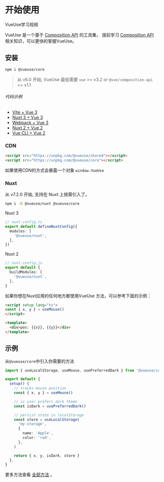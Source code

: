 
# 开始使用

<CourseLink href="https://vueschool.io/courses/vueuse-for-everyone?friend=vueuse">VueUse学习视频</CourseLink>

VueUse 是一个基于 [Composition API](https://v3.vuejs.org/guide/composition-api-introduction.html) 的工具集， 提前学习 [Composition API](https://v3.vuejs.org/guide/composition-api-introduction.html) 相关知识，可以更快的掌握VueUse。

## 安装


```bash
npm i @vueuse/core
```

> 从 v6.0 开始, VueUse 最低需要 `vue` >= v3.2 or `@vue/composition-api` >= v1.1

###### 代码示例

- [Vite + Vue 3](https://github.com/vueuse/vueuse-vite-starter)
- [Nuxt 3 + Vue 3](https://github.com/antfu/vitesse-nuxt3)
- [Webpack + Vue 3](https://github.com/vueuse/vueuse-vue3-example)
- [Nuxt 2 + Vue 2](https://github.com/antfu/vitesse-nuxt-bridge)
- [Vue CLI + Vue 2](https://github.com/vueuse/vueuse-vue2-example)

### CDN

```html
<script src="https://unpkg.com/@vueuse/shared"></script>
<script src="https://unpkg.com/@vueuse/core"></script>
```

如果使用CDN的方式会暴露一个对象 `window.VueUse`

### Nuxt

从 v7.2.0 开始, 支持在 Nuxt 上按需引入了。

```bash
npm i -D @vueuse/nuxt @vueuse/core
```

Nuxt 3
```ts
// nuxt.config.ts
export default defineNuxtConfig({
  modules: [
    '@vueuse/nuxt',
  ],
})
```

Nuxt 2
```ts
// nuxt.config.js
export default {
  buildModules: [
    '@vueuse/nuxt',
  ],
}
```

如果你想在Nuxt应用的任何地方都使用VueUse 方法，可以参考下面的示例：

```html
<script setup lang="ts">
const { x, y } = useMouse()
</script>

<template>
  <div>pos: {{x}}, {{y}}</div>
</template>
```

## 示例

从`@vueuse/core`中引入你需要的方法

```ts
import { useLocalStorage, useMouse, usePreferredDark } from '@vueuse/core'

export default {
  setup() {
    // tracks mouse position
    const { x, y } = useMouse()

    // is user prefers dark theme
    const isDark = usePreferredDark()

    // persist state in localStorage
    const store = useLocalStorage(
      'my-storage',
      {
        name: 'Apple',
        color: 'red',
      },
    )

    return { x, y, isDark, store }
  },
}
```

更多方法查看 [全部方法](/functions) 。